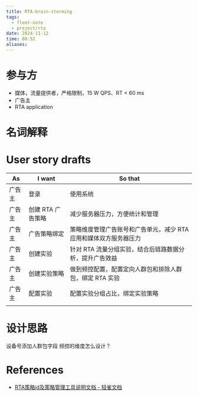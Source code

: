 ```yaml
---
title: RTA-brain-storming
tags:
  - fleet-note
  - project/rta
date: 2024-11-12
time: 08:52
aliases:
---
```

# 参与方

* 媒体，流量提供者，严格限制，15 W QPS、RT < 60 ms
* 广告主
* RTA application

# 名词解释


# User story drafts


| As  | I want      | So that                             |
| --- | ----------- | ----------------------------------- |
| 广告主 | 登录          | 使用系统                                |
| 广告主 | 创建 RTA 广告策略 | 减少服务器压力，方便统计和管理                     |
| 广告主 | 广告策略绑定      | 策略维度管理广告账号和广告单元，减少 RTA 应用和媒体双方服务器压力 |
| 广告主 | 创建实验        | 针对 RTA 流量分组实验，结合后链路数据分析，提升广告效益      |
| 广告主 | 创建实验策略      | 做到频控配置，配置定向人群包和排除人群包，绑定 RTA 实验      |
| 广告主 | 配置实验        | 配置实验分组占比，绑定实验策略                     |
|     |             |                                     |

# 设计思路

设备号添加人群包字段
频控的维度怎么设计？

# References

* [RTA策略id及策略管理工具说明文档 - 轻雀文档](https://docs.qingque.cn/d/home/eZQAw8bRE1EuBLIco0auVg7kl?identityId=1oEDL7Yu55g#section=h.9xbonows3edc)